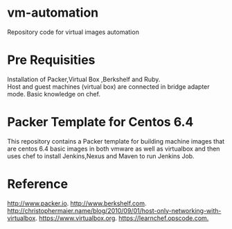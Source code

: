vm-automation
=============

Repository code for virtual images automation

# Pre Requisities

Installation of Packer,Virtual Box ,Berkshelf and Ruby.  
Host and guest machines (virtual box) are connected in bridge adapter mode.
Basic knowledge on chef. 

# Packer Template for Centos 6.4 

This repository contains a Packer template for building machine images
that are centos 6.4 basic images in both vmware as well as virtualbox and then uses chef to install Jenkins,Nexus and Maven
to run Jenkins Job.

  
# Reference

http://www.packer.io.
http://www.berkshelf.com.
http://christophermaier.name/blog/2010/09/01/host-only-networking-with-virtualbox.
https://www.virtualbox.org.
https://learnchef.opscode.com.‎
